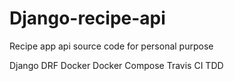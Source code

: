 # Django-recipe-api
Recipe app api source code for personal purpose

Django DRF
Docker
Docker Compose
Travis CI
TDD
